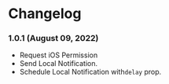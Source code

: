 # Changelog

### 1.0.1 (August 09, 2022)

- Request iOS Permission
- Send Local Notification.
- Schedule Local Notification with`delay` prop.
